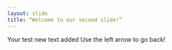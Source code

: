 ```yaml
---
layout: slide
title: “Welcome to our second slide!”
---
```

Your test new text added
Use the left arrow to go back!
